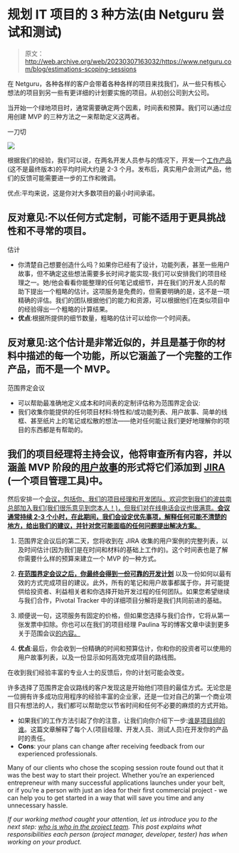 # 规划 IT 项目的 3 种方法(由 Netguru 尝试和测试)

> 原文：<http://web.archive.org/web/20230307163032/https://www.netguru.com/blog/estimations-scoping-sessions>

 在 Netguru，各种各样的客户会带着各种各样的项目来找我们，从一些只有核心想法的项目到另一些有更详细的计划要实施的项目。从初创公司到大公司。

当开始一个绿地项目时，通常需要确定两个因素，时间表和预算。我们可以通过应用创建 MVP 的三种方法之一来帮助定义这两者。

一刀切

![](img/56dce1c6fc319c4a772c6f10d91cebab.png)

根据我们的经验，我们可以说，在两名开发人员参与的情况下，开发一个[工作产品](http://web.archive.org/web/20221004132957/https://www.netguru.com/blog/software-startup-mvp-is-a-good-way)(这不是最终版本)的平均时间大约是 2-3 个月。发布后，真实用户会测试产品，他们的反馈可能需要进一步的工作和微调。

优点:平均来说，这是你对大多数项目的最小时间承诺。

## 反对意见:不以任何方式定制，可能不适用于更具挑战性和不寻常的项目。

估计

*   你清楚自己想要创造什么吗？如果你已经有了设计，功能列表，甚至一些用户故事，但不确定这些想法需要多长时间才能实现-我们可以安排我们的项目经理之一。她/他会看看你能整理的任何笔记或细节，并在我们的开发人员的帮助下提出一个粗略的估计。这项服务是免费的，但需要明确的是，这不是一项精确的评估。我们的团队根据他们的能力和资源，可以根据他们在类似项目中的经验得出一个粗略的计算结果。
*   **优点**:根据所提供的细节数量，粗略的估计可以给你一个时间表。

## 反对意见:这个估计是非常近似的，并且是基于你的材料中描述的每一个功能，所以它涵盖了一个完整的工作产品，而不是一个 MVP。

范围界定会议

*   可以帮助最准确地定义成本和时间表的定制评估称为范围界定会议:
*   我们收集你能提供的任何项目材料:特性和/或功能列表、用户故事、简单的线框、甚至纸片上的笔记或松散的想法——绝对任何能让我们更好地理解你的项目的东西都是有帮助的。

## 我们的项目经理将主持会议，他将审查所有内容，并以涵盖 MVP 阶段的[用户故事](http://web.archive.org/web/20221004132957/https://www.netguru.com/blog/doing-features-and-user-stories-the)的形式将它们添加到 [JIRA](http://web.archive.org/web/20221004132957/https://www.netguru.com/blog/why-we-switched-from-pivotal-tracker-to-jira) (一个项目管理工具)中。

然后安排一个[会议，包括你、我们的项目经理和开发团队。欢迎您到我们的波兹南总部加入我们(我们很乐意见到您本人！)，但我们对在线电话会议也很满意。**会议通常持续 2-3 个小时，在此期间，我们会设定优先事项，解释任何可能不清楚的地方，给出我们的建议，并针对您可能面临的任何问题提出解决方案。**](http://web.archive.org/web/20221004132957/https://www.netguru.com/blog/web-mobile-development-documentation)

1.  范围界定会议后的第二天，您将收到在 JIRA 收集的用户案例的完整列表，以及时间估计(因为我们是在时间和材料的基础上工作的)。这个时间表也是了解你需要什么样的预算来建立一个 MVP 的一种方式。

2.  [**在范围界定会议之后，你最终会得到一份可靠的开发计划**](/web/20221004132957/https://www.netguru.com/services/scoping-session) 以及一份如何以最有效的方式完成项目的建议。此外，所有的笔记和用户故事都属于你，并可能提供给投资者、利益相关者和你选择开始开发过程的任何团队。如果您希望继续与我们合作，Pivotal Tracker 中的详细项目分解将是我们共同前进的基础。

3.  顺便说一句，这项服务有固定的价格，但如果您选择与我们合作，它将从第一张发票中扣除。你也可以在我们的项目经理 Paulina 写的博客文章中读到更多关于范围会议[的内容。](http://web.archive.org/web/20221004132957/https://www.netguru.com/blog/scoping-sessions)

4.  **优点**:最后，你会收到一份精确的时间和预算估计，你和你的投资者可以使用的用户故事列表，以及一份显示如何高效完成项目的路线图。

在收到我们经验丰富的专业人士的反馈后，你的计划可能会改变。

许多选择了范围界定会议路线的客户发现这是开始他们项目的最佳方式。无论您是一位拥有许多成功应用程序的经验丰富的企业家，还是一位对自己的第一个商业项目只有想法的人，我们都可以帮助您以节省时间和任何不必要的麻烦的方式开始。

*   如果我们的工作方法引起了你的注意，让我们向你介绍下一步:[谁是项目组的谁](http://web.archive.org/web/20221004132957/https://www.netguru.com/blog/web-mobile-project-development-team)。这篇文章解释了每个人(项目经理、开发人员、测试人员)在开发你的产品时的责任。
*   **Cons**: your plans can change after receiving feedback from our experienced professionals.

Many of our clients who chose the scoping session route found out that it was the best way to start their project. Whether you’re an experienced entrepreneur with many successful applications launches under your belt, or if you’re a person with just an idea for their first commercial project - we can help you to get started in a way that will save you time and any unnecessary hassle.

*If our working method caught your attention, let us introduce you to the next step: [who is who in the project team](http://web.archive.org/web/20221004132957/https://www.netguru.com/blog/web-mobile-project-development-team). This post explains what responsibilities each person (project manager, developer, tester) has when working on your product.*
